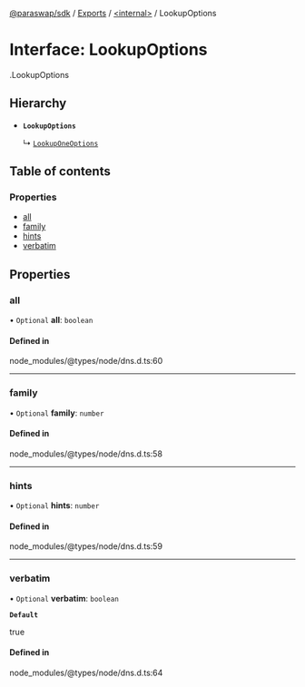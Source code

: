 [@paraswap/sdk](../README.md) / [Exports](../modules.md) / [<internal\>](../modules/internal_.md) / LookupOptions

# Interface: LookupOptions

[<internal>](../modules/internal_.md).LookupOptions

## Hierarchy

- **`LookupOptions`**

  ↳ [`LookupOneOptions`](internal_.LookupOneOptions.md)

## Table of contents

### Properties

- [all](internal_.LookupOptions.md#all)
- [family](internal_.LookupOptions.md#family)
- [hints](internal_.LookupOptions.md#hints)
- [verbatim](internal_.LookupOptions.md#verbatim)

## Properties

### all

• `Optional` **all**: `boolean`

#### Defined in

node_modules/@types/node/dns.d.ts:60

___

### family

• `Optional` **family**: `number`

#### Defined in

node_modules/@types/node/dns.d.ts:58

___

### hints

• `Optional` **hints**: `number`

#### Defined in

node_modules/@types/node/dns.d.ts:59

___

### verbatim

• `Optional` **verbatim**: `boolean`

**`Default`**

true

#### Defined in

node_modules/@types/node/dns.d.ts:64
